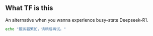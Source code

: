 ## What TF is this

An alternative when you wanna experience busy-state Deepseek-R1. 

```bash
echo "服务器繁忙，请稍后再试。"
```
